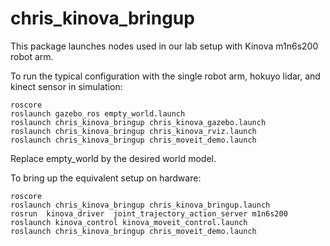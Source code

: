 chris_kinova_bringup
===================

This package launches nodes used in our lab setup with Kinova m1n6s200 robot arm.


To run the typical configuration with the single robot arm, hokuyo lidar, and kinect sensor in simulation:
```
roscore
roslaunch gazebo_ros empty_world.launch
roslaunch chris_kinova_bringup chris_kinova_gazebo.launch
roslaunch chris_kinova_bringup chris_kinova_rviz.launch
roslaunch chris_kinova_bringup chris_moveit_demo.launch

```
Replace empty_world by the desired world model.

To bring up the equivalent setup on hardware:
```
roscore
roslaunch chris_kinova_bringup chris_kinova_bringup.launch
rosrun  kinova_driver  joint_trajectory_action_server m1n6s200
roslaunch kinova_control kinova_moveit_control.launch
roslaunch chris_kinova_bringup chris_moveit_demo.launch
```
